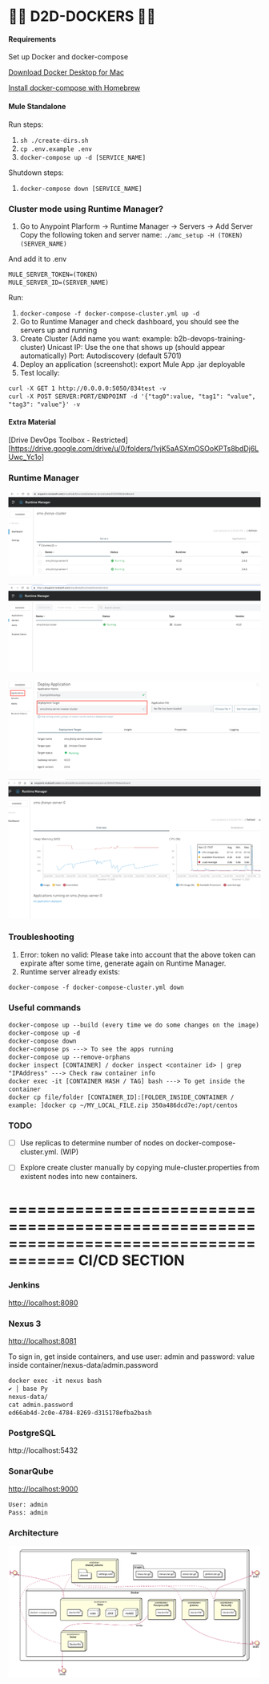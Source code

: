 # 🐳🐳 D2D-DOCKERS 🐳🐳

#### Requirements 
Set up Docker and docker-compose

[Download Docker Desktop for Mac](https://www.docker.com/get-started) 

[Install docker-compose with Homebrew](https://formulae.brew.sh/formula/docker-compose)

#### Mule Standalone 
Run steps: 
1. `sh ./create-dirs.sh`
2. `cp .env.example .env`
3. `docker-compose up -d [SERVICE_NAME]`

Shutdown steps:
1. `docker-compose down [SERVICE_NAME]`

### Cluster mode using Runtime Manager?

1. Go to Anypoint Plarform -> Runtime Manager -> Servers -> Add Server
Copy the following token and server name:
`./amc_setup -H (TOKEN) (SERVER_NAME)`

And add it to .env
```
MULE_SERVER_TOKEN=(TOKEN)
MULE_SERVER_ID=(SERVER_NAME)
```

Run:
1. `docker-compose -f docker-compose-cluster.yml up -d`
2. Go to Runtime Manager and check dashboard, you should see the servers up and running
3. Create Cluster (Add name you want: example: b2b-devops-training-cluster)
    Unicast
    IP: Use the one that shows up (should appear automatically)
    Port: Autodiscovery (default 5701)
4. Deploy an application (screenshot): export Mule App .jar deployable
5. Test locally: 
```
curl -X GET 1 http://0.0.0.0:5050/834test -v
curl -X POST SERVER:PORT/ENDPOINT -d '{"tag0":value, "tag1": "value", "tag3": "value"}' -v
```         

#### Extra Material
[Drive DevOps Toolbox - Restricted][https://drive.google.com/drive/u/0/folders/1vjK5aASXmOSOoKPTs8bdDj6LUwc_Yc1o]

### Runtime Manager

![](runtime-servers.png)

![](runtime-manager-cluster-dashboard.png)

![](add-mule-app-to-runtime.png)

![](runtime-manager-cpu.png)

### Troubleshooting
1. Error: token no valid: Please take into account that the above token can expirate after some time, generate again on Runtime Manager.
2. Runtime server already exists: 
```
docker-compose -f docker-compose-cluster.yml down
``` 

### Useful commands
```
docker-compose up --build (every time we do some changes on the image)
docker-compose up -d
docker-compose down
docker-compose ps ---> To see the apps running
docker-compose up --remove-orphans
docker inspect [CONTAINER] / docker inspect <container id> | grep "IPAddress" ---> Check raw container info
docker exec -it [CONTAINER HASH / TAG] bash ---> To get inside the container
docker cp file/folder [CONTAINER_ID]:[FOLDER_INSIDE_CONTAINER / example: ]docker cp ~/MY_LOCAL_FILE.zip 350a486dcd7e:/opt/centos         
```

### TODO
- [ ] Use replicas to determine number of nodes on docker-compose-cluster.yml. (WIP)
- [ ] Explore create cluster manually by copying mule-cluster.properties from existent nodes into new containers.


=====================================================================================
CI/CD SECTION
=====================================================================================
### Jenkins
[http://localhost:8080](http://localhost:8080)

### Nexus 3
[http://localhost:8081](http://localhost:8081)


To sign in, get inside containers, and use user: admin and password: value inside container/nexus-data/admin.password
```
docker exec -it nexus bash                                                                                                                       ✔ │ base Py 
nexus-data/
cat admin.password 
ed66ab4d-2c0e-4784-8269-d315178efba2bash 
```

### PostgreSQL
http://localhost:5432

### SonarQube
[http://localhost:9000](http://localhost:9000)
```
User: admin
Pass: admin
```

### Architecture
![](DockerArch.png)
